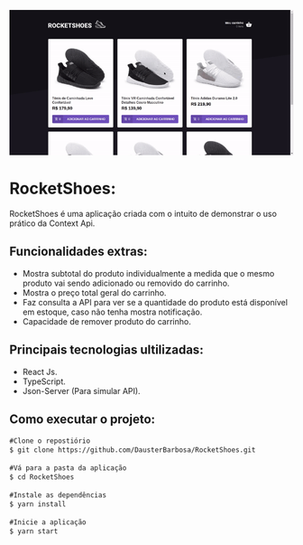 ![RocketShoes](.github/rocketshoes-demonstration.gif)

<h1>RocketShoes:</h1>
<p>RocketShoes é uma aplicação criada com o intuito de demonstrar o uso prático da Context Api.</p>
<h2>Funcionalidades extras:</h2>
<ul>
  <li>Mostra subtotal do produto individualmente a medida que o mesmo produto vai sendo adicionado ou removido do carrinho.</li>
  <li>Mostra o preço total geral do carrinho.</li>
  <li>Faz consulta a API para ver se a quantidade do produto está disponível em estoque, caso não tenha mostra notificação.</li>
  <li>Capacidade de remover produto do carrinho.</li>
</ul>
<h2>Principais tecnologias ultilizadas:</h2>
<ul>
  <li>React Js.</li>
  <li>TypeScript.</li>
  <li>Json-Server (Para simular API).</li>
</ul>
<h2>Como executar o projeto:</h2>

```
#Clone o repostiório
$ git clone https://github.com/DausterBarbosa/RocketShoes.git

#Vá para a pasta da aplicação
$ cd RocketShoes

#Instale as dependências
$ yarn install

#Inicie a aplicação
$ yarn start
```
